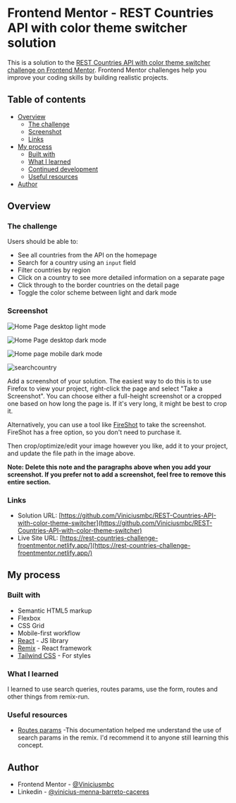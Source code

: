 # Frontend Mentor - REST Countries API with color theme switcher solution

This is a solution to the [REST Countries API with color theme switcher challenge on Frontend Mentor](https://www.frontendmentor.io/challenges/rest-countries-api-with-color-theme-switcher-5cacc469fec04111f7b848ca). Frontend Mentor challenges help you improve your coding skills by building realistic projects.

## Table of contents

- [Overview](#overview)
  - [The challenge](#the-challenge)
  - [Screenshot](#screenshot)
  - [Links](#links)
- [My process](#my-process)
  - [Built with](#built-with)
  - [What I learned](#what-i-learned)
  - [Continued development](#continued-development)
  - [Useful resources](#useful-resources)
- [Author](#author)

## Overview

### The challenge

Users should be able to:

- See all countries from the API on the homepage
- Search for a country using an `input` field
- Filter countries by region
- Click on a country to see more detailed information on a separate page
- Click through to the border countries on the detail page
- Toggle the color scheme between light and dark mode

### Screenshot

![Home Page desktop light mode](https://github.com/Viniciusmbc/REST-Countries-API-with-color-theme-switcher/blob/main/screenshots/Screenshot%202022-09-17%20at%2017-05-02%20Rest-countries-challenge.png?raw=true)

![Home Page desktop dark mode](https://github.com/Viniciusmbc/REST-Countries-API-with-color-theme-switcher/blob/main/screenshots/Screenshot%202022-09-17%20at%2016-16-44%20Rest-countries-challenge.png?raw=true)

![Home page mobile dark mode](https://github.com/Viniciusmbc/REST-Countries-API-with-color-theme-switcher/blob/main/screenshots/Screenshot%202022-09-17%20at%2016-15-16%20Rest-countries-challenge.png?raw=true)

![searchcountry](https://github.com/Viniciusmbc/REST-Countries-API-with-color-theme-switcher/blob/main/screenshots/Captura%20de%20tela%202022-09-17%20-%2016.16.04.png?raw=true)

Add a screenshot of your solution. The easiest way to do this is to use Firefox to view your project, right-click the page and select "Take a Screenshot". You can choose either a full-height screenshot or a cropped one based on how long the page is. If it's very long, it might be best to crop it.

Alternatively, you can use a tool like [FireShot](https://getfireshot.com/) to take the screenshot. FireShot has a free option, so you don't need to purchase it.

Then crop/optimize/edit your image however you like, add it to your project, and update the file path in the image above.

**Note: Delete this note and the paragraphs above when you add your screenshot. If you prefer not to add a screenshot, feel free to remove this entire section.**

### Links

- Solution URL: [https://github.com/Viniciusmbc/REST-Countries-API-with-color-theme-switcher](https://github.com/Viniciusmbc/REST-Countries-API-with-color-theme-switcher)
- Live Site URL: [https://rest-countries-challenge-froentmentor.netlify.app/](https://rest-countries-challenge-froentmentor.netlify.app/)

## My process

### Built with

- Semantic HTML5 markup
- Flexbox
- CSS Grid
- Mobile-first workflow
- [React](https://reactjs.org/) - JS library
- [Remix](https://remix.run/) - React framework
- [Tailwind CSS](https://tailwindcss.com/) - For styles

### What I learned

I learned to use search queries, routes params, use the form, routes and other things from remix-run.

### Useful resources

- [Routes params](https://remix.run/docs/en/v1/guides/data-loading) -This documentation helped me understand the use of search params in the remix. I'd recommend it to anyone still learning this concept.

## Author

- Frontend Mentor - [@Viniciusmbc](https://www.frontendmentor.io/profile/Viniciusmbc)
- Linkedin - [@vinicius-menna-barreto-caceres](www.linkedin.com/in/vinicius-menna-barreto-caceres)
